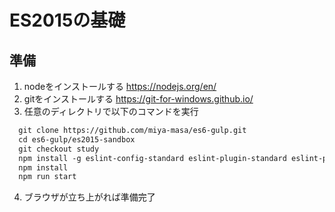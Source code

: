 # ES2015の基礎
## 準備

1. nodeをインストールする https://nodejs.org/en/
2. gitをインストールする https://git-for-windows.github.io/
3. 任意のディレクトリで以下のコマンドを実行
```txt
  git clone https://github.com/miya-masa/es6-gulp.git
  cd es6-gulp/es2015-sandbox
  git checkout study
  npm install -g eslint-config-standard eslint-plugin-standard eslint-plugin-promise eslint gulp
  npm install
  npm run start
```
4. ブラウザが立ち上がれば準備完了
